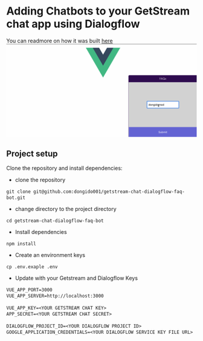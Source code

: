 # Adding Chatbots to your GetStream chat app using Dialogflow

You can readmore on how it was built [here](https://getstream.io/)
![Sample working app](./screenshots/app.gif "Sample working app")

## Project setup
Clone the repository and install dependencies:

- clone the repository
```
git clone git@github.com:dongido001/getstream-chat-dialogflow-faq-bot.git
```

- change directory to the project directory
```
cd getstream-chat-dialogflow-faq-bot
```

- Install dependencies
```
npm install
```

- Create an environment keys

```
cp .env.exaple .env
```

- Update with your Getstream and Dialogflow Keys

```
VUE_APP_PORT=3000
VUE_APP_SERVER=http://localhost:3000

VUE_APP_KEY=<YOUR GETSTREAM CHAT KEY>
APP_SECRET=<YOUR GETSTREAM CHAT SECRET>

DIALOGFLOW_PROJECT_ID=<YOUR DIALOGFLOW PROJECT ID>
GOOGLE_APPLICATION_CREDENTIALS=<YOUR DIALOGFLOW SERVICE KEY FILE URL>
```